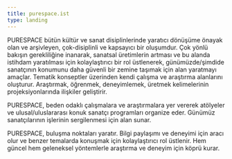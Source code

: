 ```yaml
---
title: purespace.ist
type: landing
---
```

PURESPACE bütün kültür ve sanat disiplinlerinde
yaratıcı dönüşüme önayak olan ve arşivleyen,
çok-disiplinli ve kapsayıcı bir oluşumdur.
Çok yönlü bakışın gerekliliğine inanarak,
sanatsal üretimlerin artması ve bu alanda istihdam yaratılması için
kolaylaştırıcı bir rol üstlenerek,
günümüzde/şimdide sanatçının konumunu daha güvenli bir zemine taşımak için
alan yaratmayı amaçlar.
Tematik konseptler üzerinden kendi çalışma ve araştırma alanlarını oluşturur.
Araştırmak, öğrenmek, deneyimlemek, üretmek kelimelerinin
projeksiyonlarında ilişkiler geliştirir.

PURESPACE, beden odaklı çalışmalara ve araştırmalara yer vererek
atölyeler ve ulusal/uluslararası konuk sanatçı programları organize eder.
Günümüz sanatçılarının işlerinin sergilenmesi için alan sunar.

PURESPACE, buluşma noktaları yaratır.
Bilgi paylaşımı ve deneyimi için aracı olur
ve benzer temalarda konuşmak için kolaylaştırıcı rol üstlenir.
Hem güncel hem geleneksel yöntemlerle araştırma ve deneyim için
köprü kurar.
